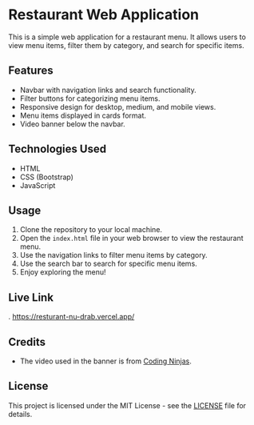 # Restaurant Web Application

This is a simple web application for a restaurant menu. It allows users to view menu items, filter them by category, and search for specific items.

## Features

- Navbar with navigation links and search functionality.
- Filter buttons for categorizing menu items.
- Responsive design for desktop, medium, and mobile views.
- Menu items displayed in cards format.
- Video banner below the navbar.

## Technologies Used

- HTML
- CSS (Bootstrap)
- JavaScript

## Usage

1. Clone the repository to your local machine.
2. Open the `index.html` file in your web browser to view the restaurant menu.
3. Use the navigation links to filter menu items by category.
4. Use the search bar to search for specific menu items.
5. Enjoy exploring the menu!

## Live Link
. https://resturant-nu-drab.vercel.app/

## Credits

- The video used in the banner is from [Coding Ninjas](https://www.codingninjas.com/).

## License

This project is licensed under the MIT License - see the [LICENSE](LICENSE) file for details.
